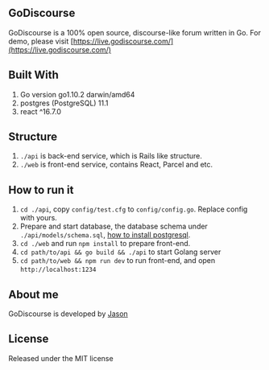 ## GoDiscourse

GoDiscourse is a 100% open source, discourse-like forum written in Go. For demo, please visit [https://live.godiscourse.com/](https://live.godiscourse.com/)

## Built With

1. Go version go1.10.2 darwin/amd64
2. postgres (PostgreSQL) 11.1
3. react ^16.7.0

## Structure

1. `./api` is back-end service, which is Rails like structure.
2. `./web` is front-end service, contains React, Parcel and etc.

## How to run it

1. `cd ./api`, copy `config/test.cfg` to `config/config.go`. Replace config with yours.
2. Prepare and start database, the database schema under `./api/models/schema.sql`, [how to install postgresql](https://www.digitalocean.com/community/tutorials/how-to-install-and-use-postgresql-on-ubuntu-18-04).
3. `cd ./web` and run `npm install` to prepare front-end.
4. `cd path/to/api && go build && ./api` to start Golang server
5. `cd path/to/web && npm run dev` to run front-end, and open `http://localhost:1234`

## About me

GoDiscourse is developed by [Jason](https://thingsreview.com/about/)

## License

Released under the MIT license
